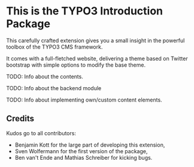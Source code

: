 This is the TYPO3 Introduction Package
======================================


This carefully crafted extension gives
you a small insight in the powerful toolbox
of the TYPO3 CMS framework.

It comes with a full-fletched website, delivering
a theme based on Twitter bootstrap with simple
options to modify the base theme.

TODO: Info about the contents.

TODO: Info about the backend module

TODO: Info about implementing own/custom content elements.


Credits
-------

Kudos go to all contributors:

* Benjamin Kott for the large part of developing this extension,
* Sven Wolfermann for the first version of the package,
* Ben van't Ende and Mathias Schreiber for kicking bugs.
